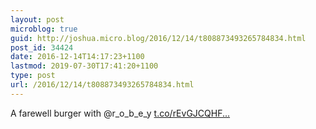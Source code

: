 ```yaml
---
layout: post
microblog: true
guid: http://joshua.micro.blog/2016/12/14/t808873493265784834.html
post_id: 34424
date: 2016-12-14T14:17:23+1100
lastmod: 2019-07-30T17:41:20+1100
type: post
url: /2016/12/14/t808873493265784834.html
---
```

A farewell burger with @r_o_b_e_y [t.co/rEvGJCQHF...](https://t.co/rEvGJCQHFy)

